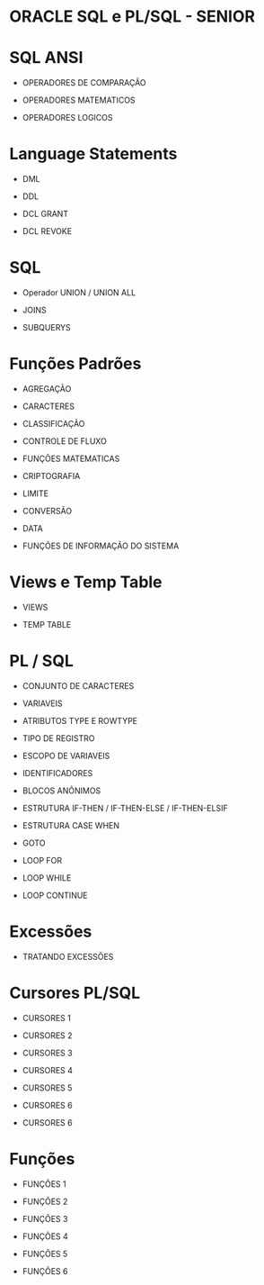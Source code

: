 #   ORACLE SQL e PL/SQL  -  SENIOR

#  SQL ANSI

 - OPERADORES DE COMPARAÇÃO

 - OPERADORES MATEMATICOS

 - OPERADORES LOGICOS 

#  Language Statements

 - DML

 - DDL 

 - DCL GRANT

 - DCL REVOKE

# SQL

 - Operador UNION / UNION ALL

 - JOINS

 - SUBQUERYS

# Funções Padrões

 - AGREGAÇÃO 

 - CARACTERES 

 - CLASSIFICAÇÃO

 - CONTROLE DE FLUXO

 - FUNÇÕES MATEMATICAS

 - CRIPTOGRAFIA

 - LIMITE
 
 - CONVERSÃO

 - DATA 

 - FUNÇÕES DE INFORMAÇÃO DO SISTEMA

# Views e Temp Table

 - VIEWS

 - TEMP TABLE

# PL / SQL

 - CONJUNTO DE CARACTERES
 
 - VARIAVEIS
 
 - ATRIBUTOS TYPE E ROWTYPE
                  
 - TIPO DE REGISTRO

 - ESCOPO DE VARIAVEIS

 - IDENTIFICADORES

 - BLOCOS ANÔNIMOS

 - ESTRUTURA IF-THEN / IF-THEN-ELSE / IF-THEN-ELSIF

 - ESTRUTURA CASE WHEN

 - GOTO

 - LOOP FOR
 
 - LOOP WHILE

 - LOOP CONTINUE

# Excessões

- TRATANDO EXCESSÕES

# Cursores PL/SQL

 - CURSORES 1

 - CURSORES 2

 - CURSORES 3

 - CURSORES 4

 - CURSORES 5

 - CURSORES 6

 - CURSORES 6


# Funções

 - FUNÇÕES 1

 - FUNÇÕES 2

 - FUNÇÕES 3

 - FUNÇÕES 4

 - FUNÇÕES 5

 - FUNÇÕES 6































